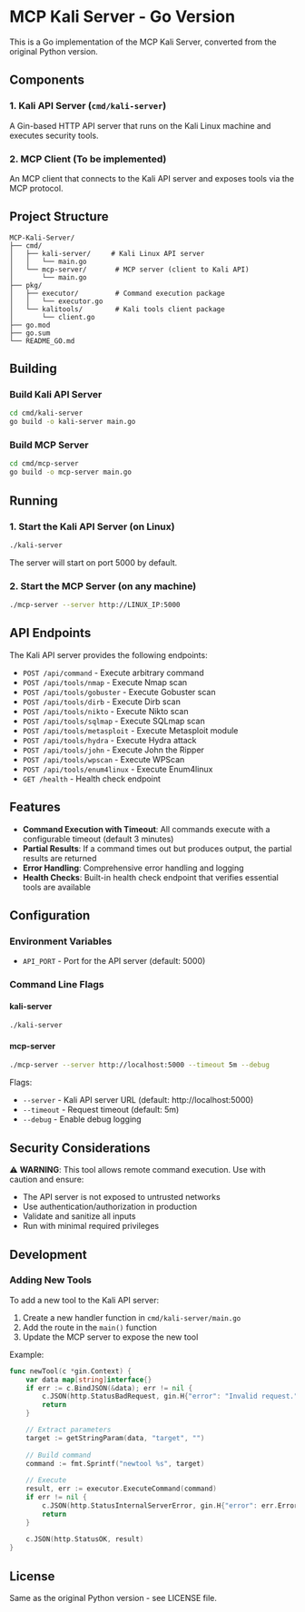 # MCP Kali Server - Go Version

This is a Go implementation of the MCP Kali Server, converted from the original Python version.

## Components

### 1. Kali API Server (`cmd/kali-server`)
A Gin-based HTTP API server that runs on the Kali Linux machine and executes security tools.

### 2. MCP Client (To be implemented)
An MCP client that connects to the Kali API server and exposes tools via the MCP protocol.

## Project Structure

```
MCP-Kali-Server/
├── cmd/
│   ├── kali-server/     # Kali Linux API server
│   │   └── main.go
│   └── mcp-server/       # MCP server (client to Kali API)
│       └── main.go
├── pkg/
│   ├── executor/         # Command execution package
│   │   └── executor.go
│   └── kalitools/        # Kali tools client package
│       └── client.go
├── go.mod
├── go.sum
└── README_GO.md
```

## Building

### Build Kali API Server
```bash
cd cmd/kali-server
go build -o kali-server main.go
```

### Build MCP Server
```bash
cd cmd/mcp-server
go build -o mcp-server main.go
```

## Running

### 1. Start the Kali API Server (on Linux)
```bash
./kali-server
```

The server will start on port 5000 by default.

### 2. Start the MCP Server (on any machine)
```bash
./mcp-server --server http://LINUX_IP:5000
```

## API Endpoints

The Kali API server provides the following endpoints:

- `POST /api/command` - Execute arbitrary command
- `POST /api/tools/nmap` - Execute Nmap scan
- `POST /api/tools/gobuster` - Execute Gobuster scan
- `POST /api/tools/dirb` - Execute Dirb scan
- `POST /api/tools/nikto` - Execute Nikto scan
- `POST /api/tools/sqlmap` - Execute SQLmap scan
- `POST /api/tools/metasploit` - Execute Metasploit module
- `POST /api/tools/hydra` - Execute Hydra attack
- `POST /api/tools/john` - Execute John the Ripper
- `POST /api/tools/wpscan` - Execute WPScan
- `POST /api/tools/enum4linux` - Execute Enum4linux
- `GET /health` - Health check endpoint

## Features

- **Command Execution with Timeout**: All commands execute with a configurable timeout (default 3 minutes)
- **Partial Results**: If a command times out but produces output, the partial results are returned
- **Error Handling**: Comprehensive error handling and logging
- **Health Checks**: Built-in health check endpoint that verifies essential tools are available

## Configuration

### Environment Variables
- `API_PORT` - Port for the API server (default: 5000)

### Command Line Flags

#### kali-server
```bash
./kali-server
```

#### mcp-server
```bash
./mcp-server --server http://localhost:5000 --timeout 5m --debug
```

Flags:
- `--server` - Kali API server URL (default: http://localhost:5000)
- `--timeout` - Request timeout (default: 5m)
- `--debug` - Enable debug logging

## Security Considerations

⚠️ **WARNING**: This tool allows remote command execution. Use with caution and ensure:
- The API server is not exposed to untrusted networks
- Use authentication/authorization in production
- Validate and sanitize all inputs
- Run with minimal required privileges

## Development

### Adding New Tools

To add a new tool to the Kali API server:

1. Create a new handler function in `cmd/kali-server/main.go`
2. Add the route in the `main()` function
3. Update the MCP server to expose the new tool

Example:
```go
func newTool(c *gin.Context) {
    var data map[string]interface{}
    if err := c.BindJSON(&data); err != nil {
        c.JSON(http.StatusBadRequest, gin.H{"error": "Invalid request."})
        return
    }

    // Extract parameters
    target := getStringParam(data, "target", "")
    
    // Build command
    command := fmt.Sprintf("newtool %s", target)
    
    // Execute
    result, err := executor.ExecuteCommand(command)
    if err != nil {
        c.JSON(http.StatusInternalServerError, gin.H{"error": err.Error()})
        return
    }
    
    c.JSON(http.StatusOK, result)
}
```

## License

Same as the original Python version - see LICENSE file.
